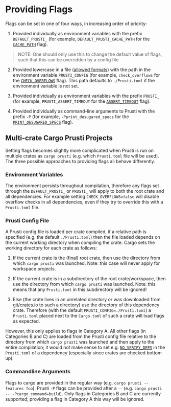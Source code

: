 # Providing Flags

Flags can be set in one of four ways, in increasing order of priority:

1. Provided individually as environment variables with the prefix `DEFAULT_PRUSTI_` (for example, `DEFAULT_PRUSTI_CACHE_PATH` for the [`CACHE_PATH`](flags.md#cache_path) flag).
> NOTE: One should only use this to change the default value of flags, such that this can be overridden by a config file

2. Provided lowercase in a file ([allowed formats](https://docs.rs/config/latest/config/enum.FileFormat.html)) with the path in the environment variable `PRUSTI_CONFIG` (for example, `check_overflows` for the [`CHECK_OVERFLOWS`](flags.md#check_overflows) flag). This path defaults to `./Prusti.toml` if the environment variable is not set.<a name="flags-2"></a>

3. Provided individually as environment variables with the prefix `PRUSTI_` (for example, `PRUSTI_ASSERT_TIMEOUT` for the [`ASSERT_TIMEOUT`](flags.md#assert_timeout) flag).

4. Provided individually as command-line arguments to Prusti with the prefix `-P` (for example, `-Pprint_desugared_specs` for the [`PRINT_DESUGARED_SPECS`](flags.md#print_desugared_specs) flag).

## Multi-crate Cargo Prusti Projects

Setting flags becomes slightly more complicated when Prusti is run on multiple crates as `cargo prusti` (e.g. which `Prusti.toml` file will be used). The three possible approaches to providing flags all behave differently.

### Environment Variables

The environment persists throughout compilation, therefore any flags set through the `DEFAULT_PRUSTI_` or `PRUSTI_` will apply to both the root crate and all dependencies. For example setting `CHECK_OVERFLOWS=false` will disable overflow checks in all dependencies, even if they try to override this with a `Prusti.toml` file.

### Prusti Config File

A Prusti config file is loaded per crate compiled, if a relative path is specified (e.g. the default `./Prusti.toml`) then the file loaded depends on the current working directory when compiling the crate. Cargo sets the working directory for each crate as follows:

1. If the current crate is the (final) root crate, then use the directory from which `cargo prusti` was launched. Note: this case will never apply for workspace projects.

2. If the current crate is in a subdirectory of the root crate/workspace, then use the directory from which `cargo prusti` was launched. Note: this means that any `Prusti.toml` in this subdirectory will be ignored!

3. Else (the crate lives in an unrelated directory or was downloaded from git/crates.io to such a directory) use the directory of this dependency crate. Therefore (with the default `PRUSTI_CONFIG=./Prusti.toml`) a `Prusti.toml` placed next to the `Cargo.toml` of such a crate will load flags as expected.

However, this only applies to flags in Category A. All other flags (in Categories B and C) are loaded from the Prusti config file relative to the directory from which `cargo prusti` was launched and then apply to the entire compilation; it would not make sense to set e.g. [`NO_VERIFY_DEPS`](flags.md#no_verify_deps) in the `Prusti.toml` of a dependency (especially since crates are checked bottom up).

### Commandline Arguments

Flags to cargo are provided in the regular way (e.g. `cargo prusti --features foo`). Prusti `-P` flags can be provided after a `--` (e.g. `cargo prusti -- -Pcargo_command=build`). Only flags in Categories B and C are currently supported; providing a flag in Category A this way will be ignored.
